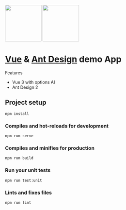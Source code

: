 <img src="https://qn.antdv.com/vue.png" width="120" height="120"/>
<img src="https://gw.alipayobjects.com/zos/rmsportal/KDpgvguMpGfqaHPjicRK.svg" width="120" height="120"/>

# [Vue](https://vuejs.org/) & [Ant Design](https://2x.antdv.com/docs/vue/introduce/) demo App

Features
* Vue 3 with options AI
* Ant Design 2

## Project setup
```
npm install
```

### Compiles and hot-reloads for development
```
npm run serve
```

### Compiles and minifies for production
```
npm run build
```

### Run your unit tests
```
npm run test:unit
```

### Lints and fixes files
```
npm run lint
```